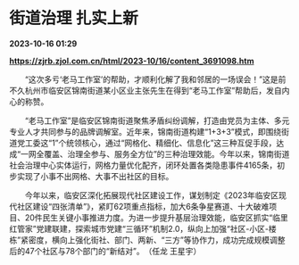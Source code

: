 # 街道治理 扎实上新

**2023-10-16 01:29**

**https://zjrb.zjol.com.cn/html/2023-10/16/content_3691098.htm**

　　“这次多亏‘老马工作室’的帮助，才顺利化解了我和邻居的一场误会！”这是前不久杭州市临安区锦南街道某小区业主张先生在得到“老马工作室”帮助后，发自内心的称赞。

　　“老马工作室”是临安区锦南街道聚焦矛盾纠纷调解，打造由党员为主体、多元专业人才共同参与的品牌调解室。近年来，锦南街道构建“1+3+3”模式，即围绕街道党工委这“1”个统领核心，通过“网格化、精细化、信息化”这三种互促手段，达成“一网全覆盖、治理全参与、服务全方位”的三种治理效能。今年以来，锦南街道社会治理中心实体运行，网格力量优化配齐，闭环处置各类隐患事件4165条，初步实现了小事不出网格、大事不出社区的目标。

　　今年以来，临安区深化拓展现代社区建设工作，谋划制定《2023年临安区现代社区建设“四张清单”》，紧盯62项重点指标，加大6条争星赛道、十大破难项目、20件民生关键小事推进力度。为进一步提升基层治理效能，临安区抓实“临里红管家”党建联建，探索城市党建“三循环”机制2.0，纵向上加强“社区-小区-楼栋”紧密度，横向上强化街社、部门、两新、“三方”等协作力，成功完成规模调整后的47个社区与78个部门的“新结对”。　（任龙 王星宇）